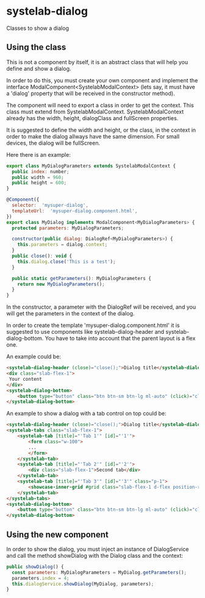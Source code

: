 # systelab-dialog

Classes to show a dialog

## Using the class

This is not a component by itself, it is an abstract class that will help you define and show a dialog.  

In order to do this, you must create your own component and implement the interface ModalComponent&lt;SystelabModalContext&gt; (lets say, it must have a 'dialog' property that will be received in the constructor method). 

The component will need to export a class in order to get the context. This class must extend from SystelabModalContext. SystelabModalContext already has the width, height, dialogClass and fullScreen properties.

It is suggested to define the width and height, or the class, in the context in order to make the dialog allways have the same dimension. For small devices, the dialog will be fullScreen.

Here there is an example:

```javascript
export class MyDialogParameters extends SystelabModalContext {
  public index: number;
  public width = 960;
  public height = 600;
}

@Component({
  selector:  'mysuper-dialog',
  templateUrl:  'mysuper-dialog.component.html',
})
export class MyDialog implements ModalComponent<MyDialogParameters> {
  protected parameters: MyDialogParameters;

  constructor(public dialog: DialogRef<MyDialogParameters>) {
    this.parameters = dialog.context;
  }
  public close(): void {
    this.dialog.close('This is a test');
  }

  public static getParameters(): MyDialogParameters {
    return new MyDialogParameters();
  }
}
```
In the constructor, a parameter with the DialogRef will be received, and you will get the parameters in the context of the dialog.

In order to create the template 'mysuper-dialog.component.html' it is suggested to use components like systelab-dialog-header and systelab-dialog-bottom. You have to take into account that the parent layout is a flex one.

An example could be:

```html
<systelab-dialog-header (close)="close();">Dialog title</systelab-dialog-header>
<div class="slab-flex-1">
 Your content
</div>
<systelab-dialog-bottom>
    <button type="button" class="btn btn-sm btn-lg ml-auto" (click)="close()"> Submit</button>
</systelab-dialog-bottom>
```

An example to show a dialog with a tab control on top could be:

```html
<systelab-dialog-header (close)="close();">Dialog title</systelab-dialog-header>
<systelab-tabs class="slab-flex-1">
    <systelab-tab [title]="'Tab 1'" [id]="'1'">
        <form class="w-100">
        ...
        </form>
    </systelab-tab>
    <systelab-tab [title]="'Tab 2'" [id]="'2'">
        <div class="slab-flex-1">Second tab</div>
    </systelab-tab>
    <systelab-tab [title]="'Tab 3'" [id]="'3'" class="p-1">
        <showcase-inner-grid #grid class="slab-flex-1 d-flex position-relative"</showcase-inner-grid>
    </systelab-tab>
</systelab-tabs>
<systelab-dialog-bottom>
    <button type="button" class="btn btn-sm btn-lg ml-auto" (click)="close()"> Submit</button>
</systelab-dialog-bottom>
```

## Using the new component

In order to show the dialog, you must inject an instance of DialogService and call the method showDialog with the Dialog class and the context:

```javascript
public showDialog() {
  const parameters: MyDialogParameters = MyDialog.getParameters();
  parameters.index = 4;
  this.dialogService.showDialog(MyDialog, parameters);
}
```
